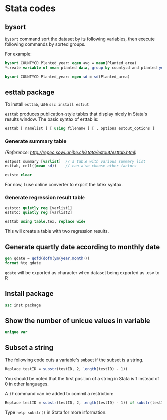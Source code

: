 # Stata codes

## bysort
   `bysort` command sort the dataset by its following variables, then execute following commands by sorted groups.

   For example:
   ```Stata
   bysort COUNTYCD Planted_year: egen avg = mean(Planted_area)  
   *create variable of mean planted data, group by countycd and planted year
   
   bysort COUNTYCD Planted_year: egen sd = sd(Planted_area)
   ```
   
## esttab package

   To install `esttab`, use `ssc install estout`

   `esttab` produces publication-style tables that display nicely in Stata's results window. The basic syntax of esttab is:
   ```Stata
   esttab [ namelist ] [ using filename ] [ , options estout_options ]
   ```
   
   ### Generate summary table
   *(Reference: http://repec.sowi.unibe.ch/stata/estout/esttab.html)*
   
   ```Stata
   estpost summary [varlist]  // a table with various summary list
   esttab, cell((mean sd))    // can also choose other factors
   
   eststo clear
   ```
   
   For now, I use online converter to export the latex syntax.
   
   ### Generate regression result table
   
   ```Stata
   eststo: quietly reg [varlist1]
   eststo: quietly reg [varlist2]
   
   esttab using table.tex, replace wide  
   ```
   
   This will create a table with two regression results.

## Generate quartly date according to monthly date
   ```Stata
   gen qdate = qofd(dofm(ym(year,month)))
   format %tq qdate
   ```
   
   `qdate` will be exported as character when dataset being exported as .csv to R

## Install package
   ```Stata
   ssc inst package
   ```

## Show the number of unique values in variable
   ```Stata
   unique var
   ```

## Subset a string
   The following code cuts a variable's subset if the subset is a string.
   ```Stata
   Replace testID = substr(testID, 2, length(testID) - 1))
   ```
   You should be noted that the first position of a string in Stata is 1 instead of 0 in other languages.
   
   A `if` command can be added to commit a restriction:
   ```Stata
   Replace testID = substr(testID, 2, length(testID) - 1)) if substr(testID, length(testID)-4, 5) == " DEAD"
   ```
   Type `help substr()` in Stata for more information.
   

